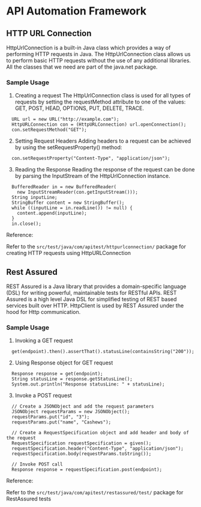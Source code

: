 # API Automation Framework

## HTTP URL Connection
HttpUrlConnection is a built-in Java class which provides a way of performing HTTP requests in Java. The HttpUrlConnection class allows us to perform basic
HTTP requests without the use of any additional libraries. All the classes that we need are part of the java.net package. 

### Sample Usage

1. Creating a request
The HttpUrlConnection class is used for all types of requests by setting the requestMethod attribute to one of the values: GET, POST, HEAD, OPTIONS, PUT, DELETE, TRACE.
```
  URL url = new URL("http://example.com");
  HttpURLConnection con = (HttpURLConnection) url.openConnection();
  con.setRequestMethod("GET");
```

2. Setting Request Headers
Adding headers to a request can be achieved by using the setRequestProperty() method:
```
  con.setRequestProperty("Content-Type", "application/json");
```

3. Reading the Response
Reading the response of the request can be done by parsing the InputStream of the HttpUrlConnection instance.
```
  BufferedReader in = new BufferedReader(
    new InputStreamReader(con.getInputStream()));
  String inputLine; 
  StringBuffer content = new StringBuffer();
  while ((inputLine = in.readLine()) != null) {
    content.append(inputLine);
  }
  in.close();
```
Reference: 

Refer to the `src/test/java/com/apitest/httpurlconnection/` package for creating HTTP requests using HttpURLConnection

## Rest Assured
REST Assured is a Java library that provides a domain-specific language (DSL) for writing powerful, maintainable tests for RESTful APIs. REST Assured is a high level Java DSL for simplified testing of REST based services built over HTTP. HttpClient is used by REST Assured under the hood for Http communication.

### Sample Usage

1. Invoking a GET request
``` 
  get(endpoint).then().assertThat().statusLine(containsString("200"));
```

2. Using Response object for GET request
```
  Response response = get(endpoint);
  String statusLine = response.getStatusLine();
  System.out.println("Response statusLine: " + statusLine);
```

3. Invoke a POST request
```
  // Create a JSONObject and add the request parameters 
  JSONObject requestParams = new JSONObject();
  requestParams.put("id", "3");
  requestParams.put("name", "Cashews");
  
  // Create a RequestSpecification object and add header and body of the request
  RequestSpecification requestSpecification = given();
  requestSpecification.header("Content-Type", "application/json");
  requestSpecification.body(requestParams.toString());
  
  // Invoke POST call
  Response response = requestSpecification.post(endpoint);  
```
Reference: 

Refer to the `src/test/java/com/apitest/restassured/test/` package for RestAssured tests

